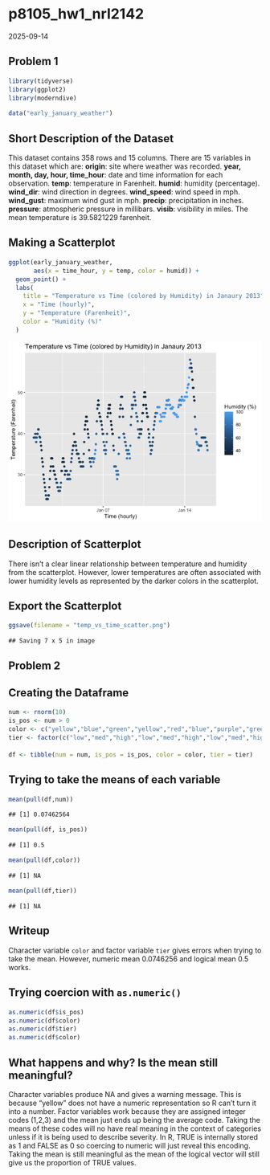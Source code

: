 p8105_hw1_nrl2142
================
2025-09-14

## Problem 1

``` r
library(tidyverse)
library(ggplot2)
library(moderndive)
```

``` r
data("early_january_weather")
```

## Short Description of the Dataset

This dataset contains 358 rows and 15 columns. There are 15 variables in
this dataset which are: **origin**: site where weather was recorded.
**year, month, day, hour, time_hour**: date and time information for
each observation. **temp**: temperature in Farenheit. **humid**:
humidity (percentage). **wind_dir**: wind direction in degrees.
**wind_speed**: wind speed in mph. **wind_gust**: maximum wind gust in
mph. **precip**: precipitation in inches. **pressure**: atmospheric
pressure in millibars. **visib**: visibility in miles. The mean
temperature is 39.5821229 farenheit.

## Making a Scatterplot

``` r
ggplot(early_january_weather,
       aes(x = time_hour, y = temp, color = humid)) +
  geom_point() +
  labs(
    title = "Temperature vs Time (colored by Humidity) in Janaury 2013",
    x = "Time (hourly)",
    y = "Temperature (Farenheit)",
    color = "Humidity (%)"
  )
```

![](p8105_hw1_nrl2142_files/figure-gfm/unnamed-chunk-3-1.png)<!-- -->

## Description of Scatterplot

There isn’t a clear linear relationship between temperature and humidity
from the scatterplot. However, lower temperatures are often associated
with lower humidity levels as represented by the darker colors in the
scatterplot.

## Export the Scatterplot

``` r
ggsave(filename = "temp_vs_time_scatter.png")
```

    ## Saving 7 x 5 in image

## Problem 2

## Creating the Dataframe

``` r
num <- rnorm(10)
is_pos <- num > 0
color <- c("yellow","blue","green","yellow","red","blue","purple","green","yellow","red")
tier <- factor(c("low","med","high","low","med","high","low","med","high","low"),levels = c("low,","med","high"))

df <- tibble(num = num, is_pos = is_pos, color = color, tier = tier)
```

## Trying to take the means of each variable

``` r
mean(pull(df,num))
```

    ## [1] 0.07462564

``` r
mean(pull(df, is_pos))
```

    ## [1] 0.5

``` r
mean(pull(df,color))
```

    ## [1] NA

``` r
mean(pull(df,tier))
```

    ## [1] NA

## Writeup

Character variable `color` and factor variable `tier` gives errors when
trying to take the mean. However, numeric mean 0.0746256 and logical
mean 0.5 works.

## Trying coercion with `as.numeric()`

``` r
as.numeric(df$is_pos)
as.numeric(df$color)
as.numeric(df$tier)
as.numeric(df$color)
```

## What happens and why? Is the mean still meaningful?

Character variables produce NA and gives a warning message. This is
because “yellow” does not have a numeric representation so R can’t turn
it into a number. Factor variables work because they are assigned
integer codes (1,2,3) and the mean just ends up being the average code.
Taking the means of these codes will no have real meaning in the context
of categories unless if it is being used to describe severity. In R,
TRUE is internally stored as 1 and FALSE as 0 so coercing to numeric
will just reveal this encoding. Taking the mean is still meaningful as
the mean of the logical vector will still give us the proportion of TRUE
values.
